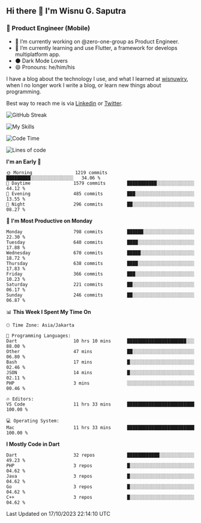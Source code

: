 ## Hi there 👋 I'm Wisnu G. Saputra

### :mobile_phone_off: Product Engineer (Mobile)

- 🔭 I’m currently working on @zero-one-group as Product Engineer.
- 🌱 I’m currently learning and use Flutter, a framework for develops multiplatform app.
- 🌑 Dark Mode Lovers
- 😄 Pronouns: he/him/his

I have a blog about the technology I use, and what I learned at [wisnuwiry](https://wisnuwiry.space/), when I no longer work I write a blog, or learn new things about programming.

Best way to reach me is via [Linkedin](https://www.linkedin.com/in/wisnu-saputra/) or [Twitter](https://twitter.com/wisnuwiry).

![GitHub Streak](https://streak-stats.demolab.com?user=wisnuwiry&theme=dark&hide_border=true)

![My Skills](https://skillicons.dev/icons?i=dart,flutter,kotlin,swift,go,js,css,neovim,git,linux&perline=5)

<!--START_SECTION:waka-->
![Code Time](http://img.shields.io/badge/Code%20Time-824%20hrs%2036%20mins-blue)

![Lines of code](https://img.shields.io/badge/From%20Hello%20World%20I%27ve%20Written-4.6%20million%20lines%20of%20code-blue)

**I'm an Early 🐤** 

```text
🌞 Morning                1219 commits        █████████░░░░░░░░░░░░░░░░   34.06 % 
🌆 Daytime                1579 commits        ███████████░░░░░░░░░░░░░░   44.12 % 
🌃 Evening                485 commits         ███░░░░░░░░░░░░░░░░░░░░░░   13.55 % 
🌙 Night                  296 commits         ██░░░░░░░░░░░░░░░░░░░░░░░   08.27 % 
```
📅 **I'm Most Productive on Monday** 

```text
Monday                   798 commits         ██████░░░░░░░░░░░░░░░░░░░   22.30 % 
Tuesday                  640 commits         ████░░░░░░░░░░░░░░░░░░░░░   17.88 % 
Wednesday                670 commits         █████░░░░░░░░░░░░░░░░░░░░   18.72 % 
Thursday                 638 commits         ████░░░░░░░░░░░░░░░░░░░░░   17.83 % 
Friday                   366 commits         ███░░░░░░░░░░░░░░░░░░░░░░   10.23 % 
Saturday                 221 commits         ██░░░░░░░░░░░░░░░░░░░░░░░   06.17 % 
Sunday                   246 commits         ██░░░░░░░░░░░░░░░░░░░░░░░   06.87 % 
```


📊 **This Week I Spent My Time On** 

```text
🕑︎ Time Zone: Asia/Jakarta

💬 Programming Languages: 
Dart                     10 hrs 10 mins      ██████████████████████░░░   88.00 % 
Other                    47 mins             ██░░░░░░░░░░░░░░░░░░░░░░░   06.80 % 
Bash                     17 mins             █░░░░░░░░░░░░░░░░░░░░░░░░   02.46 % 
JSON                     14 mins             █░░░░░░░░░░░░░░░░░░░░░░░░   02.11 % 
PHP                      3 mins              ░░░░░░░░░░░░░░░░░░░░░░░░░   00.46 % 

🔥 Editors: 
VS Code                  11 hrs 33 mins      █████████████████████████   100.00 % 

💻 Operating System: 
Mac                      11 hrs 33 mins      █████████████████████████   100.00 % 
```

**I Mostly Code in Dart** 

```text
Dart                     32 repos            ████████████░░░░░░░░░░░░░   49.23 % 
PHP                      3 repos             █░░░░░░░░░░░░░░░░░░░░░░░░   04.62 % 
Java                     3 repos             █░░░░░░░░░░░░░░░░░░░░░░░░   04.62 % 
Go                       3 repos             █░░░░░░░░░░░░░░░░░░░░░░░░   04.62 % 
C++                      3 repos             █░░░░░░░░░░░░░░░░░░░░░░░░   04.62 % 
```




 Last Updated on 17/10/2023 22:14:10 UTC
<!--END_SECTION:waka-->
